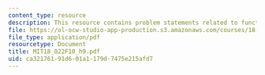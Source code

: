 ```yaml
---
content_type: resource
description: This resource contains problem statements related to functions and boundary.
file: https://ol-ocw-studio-app-production.s3.amazonaws.com/courses/18-022-calculus-of-several-variables-fall-2010/ca32176191d601a1179d7475e215afd7_MIT18_022F10_h9.pdf
file_type: application/pdf
resourcetype: Document
title: MIT18_022F10_h9.pdf
uid: ca321761-91d6-01a1-179d-7475e215afd7
---
```

